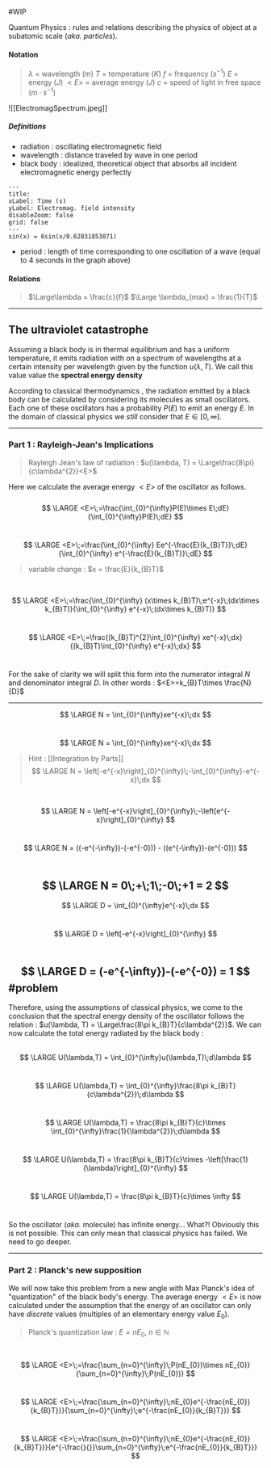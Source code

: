 #WIP 

Quantum Physics : rules and relations describing the physics of object at a subatomic scale (_aka. particles_).

#### Notation

>$\lambda$ = wavelength ($m$)
>$T$ = temperature ($K$)
>$f$ = frequency ($s^{-1}$)
>$E$ = energy ($J$)
>$<E>$ = average energy ($J$)
>$c$ = speed of light in free space ($m \cdot s^{-1}$)


![[ElectromagSpectrum.jpeg]]

##### Definitions
 - radiation : oscillating electromagnetic field
 - wavelength : distance traveled by wave in one period
 - black body : idealized, theoretical object that absorbs all incident electromagnetic energy perfectly

```functionplot
---
title: 
xLabel: Time (s)
yLabel: Electromag. field intensity
disableZoom: false
grid: false
---
sin(x) = 6sin(x/0.62831853071)
```

- period : length of time corresponding to one oscillation of a wave (equal to 4 seconds in the graph above)

#### Relations

>$\Large\lambda = \frac{c}{f}$
>$\Large \lambda_{max} = \frac{1}{T}$

---

## The ultraviolet catastrophe
Assuming a black body is in thermal equilibrium and has a uniform temperature, it emits radiation with on a spectrum of wavelengths at a certain intensity per wavelength given by the function $u(\lambda, T)$. We call this value value the **spectral energy density**

According to classical thermodynamics , the radiation emitted by a black body can be calculated by considering its molecules as small oscillators. Each one of these oscillators has a probability $P(E)$ to emit an energy $E$. In the domain of classical physics we _still_ consider that $E\in \left[ 0, \infty \right]$.

---
### Part 1 : Rayleigh-Jean's Implications

> Rayleigh Jean's law of radiation : $u(\lambda, T) = \Large\frac{8\pi}{c\lambda^{2}}<E>$ 
> [^1]: 

Here we calculate the average energy $<E>$ of the oscillator as follows.<br><br>
$$
\LARGE
<E>\;=\frac{\int_{0}^{\infty}P(E)\times E\;dE}{\int_{0}^{\infty}P(E)\;dE}
$$
<br>

$$
\LARGE
<E>\;=\frac{\int_{0}^{\infty} Ee^{-\frac{E}{k_{B}T}}\;dE}{\int_{0}^{\infty} e^{-\frac{E}{k_{B}T}}\;dE}
$$

> variable change : $x = \frac{E}{k_{B}T}$

<br>

$$
\LARGE
<E>\;=\frac{\int_{0}^{\infty} (x\times k_{B}T)\;e^{-x}\;(dx\times k_{B}T)}{\int_{0}^{\infty} e^{-x}\;(dx\times k_{B}T)}
$$
<br>

$$
\LARGE
<E>\;=\frac{(k_{B}T)^{2}\int_{0}^{\infty} xe^{-x}\;dx}{(k_{B}T)\int_{0}^{\infty} e^{-x}\;dx}
$$
<br>

For the sake of clarity we will split this form into the numerator integral $N$ and denominator integral $D$. In other words : $<E>=k_{B}T\times \frac{N}{D}$

---
$$
\LARGE
N = \int_{0}^{\infty}xe^{-x}\;dx
$$
<br>

$$
\LARGE
N = \int_{0}^{\infty}xe^{-x}\;dx
$$
> Hint : [[Integration by Parts]]
$$
\LARGE
N = \left[-e^{-x}\right]_{0}^{\infty}\;-\int_{0}^{\infty}-e^{-x}\;dx
$$
<br>

$$
\LARGE
N = \left[-e^{-x}\right]_{0}^{\infty}\;-\left[e^{-x}\right]_{0}^{\infty}
$$
<br>

$$
\LARGE
N = ((-e^{-\infty})-(-e^{-0})) - ((e^{-\infty})-(e^{-0}))
$$
<br>

$$
\LARGE
N = 0\;+\;1\;-0\;+1 = 2
$$
---

$$
\LARGE
D = \int_{0}^{\infty}e^{-x}\;dx
$$
<br>

$$
\LARGE
D = \left[-e^{-x}\right]_{0}^{\infty}
$$
<br>

$$
\LARGE
D = (-e^{-\infty})-(-e^{-0}) = 1
$$
#problem
---
Therefore, using the assumptions of classical physics, we come to the conclusion that the spectral energy density of the oscillator follows the relation : $u(\lambda, T) = \Large\frac{8\pi k_{B}T}{c\lambda^{2}}$. We can now calculate the total energy radiated by the black body : <br><br>

$$
\LARGE
U(\lambda,T) = \int_{0}^{\infty}u(\lambda,T)\;d\lambda
$$
<br>

$$
\LARGE
U(\lambda,T) = \int_{0}^{\infty}\frac{8\pi k_{B}T}{c\lambda^{2}}\;d\lambda
$$
<br>

$$
\LARGE
U(\lambda,T) = \frac{8\pi k_{B}T}{c}\times \int_{0}^{\infty}\frac{1}{\lambda^{2}}\;d\lambda
$$
<br>

$$
\LARGE
U(\lambda,T) = \frac{8\pi k_{B}T}{c}\times -\left[\frac{1}{\lambda}\right]_{0}^{\infty}
$$
<br>

$$
\LARGE
U(\lambda,T) = \frac{8\pi k_{B}T}{c}\times \infty
$$
<br>

So the oscillator (_aka._ molecule) has infinite energy... What?! Obviously this is not possible. This can only mean that classical physics has failed. We need to go deeper.

---

### Part 2 : Planck's new supposition

We will now take this problem from a new angle with Max Planck's idea of "quantization" of the black body's energy. The average energy $<E>$ is now calculated under the assumption that the energy of an oscillator can only have _discrete_ values (multiples of an elementary energy value $E_{0}$). 

>Planck's quantization law : $E = nE_{0},\; n\in \mathbb{N}$

<br>

$$
\LARGE
<E>\;=\frac{\sum_{n=0}^{\infty}\;P(nE_{0})\times nE_{0}}{\sum_{n=0}^{\infty}\;P(nE_{0})}
$$
<br>

$$
\LARGE
<E>\;=\frac{\sum_{n=0}^{\infty}\;nE_{0}e^{-\frac{nE_{0}}{k_{B}T}}}{\sum_{n=0}^{\infty}\;e^{-\frac{nE_{0}}{k_{B}T}}}
$$
<br>

$$
\LARGE
<E>\;=\frac{\sum_{n=0}^{\infty}\;nE_{0}e^{-\frac{nE_{0}}{k_{B}T}}}{e^{-\frac{}{}}\sum_{n=0}^{\infty}\;e^{-\frac{nE_{0}}{k_{B}T}}}
$$
<br>





